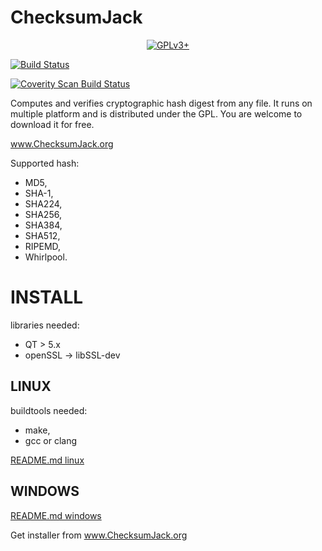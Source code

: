 
ChecksumJack
============
<p align="center">
<a href="https://github.com/d4ndo/checksumjack/blob/master/LICENSE">
<img src="https://img.shields.io/badge/license-GPLv3%2B-blue.svg" alt="GPLv3+" />
</a>

[![Build Status](https://travis-ci.org/d4ndo/checksumjack.svg?branch=master)](https://travis-ci.org/d4ndo/checksumjack)

<a href="https://scan.coverity.com/projects/3518">
  <img alt="Coverity Scan Build Status"
       src="https://scan.coverity.com/projects/3518/badge.svg"/>
</a>
</p>

Computes and verifies cryptographic hash digest from any file. It runs on multiple platform and is distributed under the GPL. You are welcome to download it for free.

www.ChecksumJack.org

Supported hash: 

* MD5, 
* SHA-1, 
* SHA224, 
* SHA256, 
* SHA384, 
* SHA512, 
* RIPEMD,
* Whirlpool.

# INSTALL

libraries needed:
* QT > 5.x
* openSSL -> libSSL-dev

## LINUX 

buildtools needed: 
* make, 
* gcc or clang

[README.md linux](https://github.com/d4ndo/checksumjack/blob/master/linux/README.md)

## WINDOWS

[README.md windows](https://github.com/d4ndo/checksumjack/blob/master/windows/README.md)

Get installer from www.ChecksumJack.org

